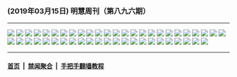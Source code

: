 ### (2019年03月15日) 明慧周刊（第八九六期） 

---

<img src="http://qikan.minghui.org/mhqkpage/qikanimage/2019/03/15/mhweekly896_read-online1.png"/> 

<img src="http://qikan.minghui.org/mhqkpage/qikanimage/2019/03/15/mhweekly896_read-online2.png"/> 

<img src="http://qikan.minghui.org/mhqkpage/qikanimage/2019/03/15/mhweekly896_read-online3.png"/> 

<img src="http://qikan.minghui.org/mhqkpage/qikanimage/2019/03/15/mhweekly896_read-online4.png"/> 

<img src="http://qikan.minghui.org/mhqkpage/qikanimage/2019/03/15/mhweekly896_read-online5.png"/> 

<img src="http://qikan.minghui.org/mhqkpage/qikanimage/2019/03/15/mhweekly896_read-online6.png"/> 

<img src="http://qikan.minghui.org/mhqkpage/qikanimage/2019/03/15/mhweekly896_read-online7.png"/> 

<img src="http://qikan.minghui.org/mhqkpage/qikanimage/2019/03/15/mhweekly896_read-online8.png"/> 

<img src="http://qikan.minghui.org/mhqkpage/qikanimage/2019/03/15/mhweekly896_read-online9.png"/> 

<img src="http://qikan.minghui.org/mhqkpage/qikanimage/2019/03/15/mhweekly896_read-online10.png"/> 

<img src="http://qikan.minghui.org/mhqkpage/qikanimage/2019/03/15/mhweekly896_read-online11.png"/> 

<img src="http://qikan.minghui.org/mhqkpage/qikanimage/2019/03/15/mhweekly896_read-online12.png"/> 

<img src="http://qikan.minghui.org/mhqkpage/qikanimage/2019/03/15/mhweekly896_read-online13.png"/> 

<img src="http://qikan.minghui.org/mhqkpage/qikanimage/2019/03/15/mhweekly896_read-online14.png"/> 

<img src="http://qikan.minghui.org/mhqkpage/qikanimage/2019/03/15/mhweekly896_read-online15.png"/> 

<img src="http://qikan.minghui.org/mhqkpage/qikanimage/2019/03/15/mhweekly896_read-online16.png"/> 

<img src="http://qikan.minghui.org/mhqkpage/qikanimage/2019/03/15/mhweekly896_read-online17.png"/> 

<img src="http://qikan.minghui.org/mhqkpage/qikanimage/2019/03/15/mhweekly896_read-online18.png"/> 

<img src="http://qikan.minghui.org/mhqkpage/qikanimage/2019/03/15/mhweekly896_read-online19.png"/> 

<img src="http://qikan.minghui.org/mhqkpage/qikanimage/2019/03/15/mhweekly896_read-online20.png"/> 

<img src="http://qikan.minghui.org/mhqkpage/qikanimage/2019/03/15/mhweekly896_read-online21.png"/> 

<img src="http://qikan.minghui.org/mhqkpage/qikanimage/2019/03/15/mhweekly896_read-online22.png"/> 

<img src="http://qikan.minghui.org/mhqkpage/qikanimage/2019/03/15/mhweekly896_read-online23.png"/> 

<img src="http://qikan.minghui.org/mhqkpage/qikanimage/2019/03/15/mhweekly896_read-online24.png"/> 

<img src="http://qikan.minghui.org/mhqkpage/qikanimage/2019/03/15/mhweekly896_read-online25.png"/> 

<img src="http://qikan.minghui.org/mhqkpage/qikanimage/2019/03/15/mhweekly896_read-online26.png"/> 

<img src="http://qikan.minghui.org/mhqkpage/qikanimage/2019/03/15/mhweekly896_read-online27.png"/> 

<img src="http://qikan.minghui.org/mhqkpage/qikanimage/2019/03/15/mhweekly896_read-online28.png"/> 

<img src="http://qikan.minghui.org/mhqkpage/qikanimage/2019/03/15/mhweekly896_read-online29.png"/> 

<img src="http://qikan.minghui.org/mhqkpage/qikanimage/2019/03/15/mhweekly896_read-online30.png"/> 

<img src="http://qikan.minghui.org/mhqkpage/qikanimage/2019/03/15/mhweekly896_read-online31.png"/> 

<img src="http://qikan.minghui.org/mhqkpage/qikanimage/2019/03/15/mhweekly896_read-online32.png"/> 

<img src="http://qikan.minghui.org/mhqkpage/qikanimage/2019/03/15/mhweekly896_read-online33.png"/> 

<img src="http://qikan.minghui.org/mhqkpage/qikanimage/2019/03/15/mhweekly896_read-online34.png"/> 

<img src="http://qikan.minghui.org/mhqkpage/qikanimage/2019/03/15/mhweekly896_read-online35.png"/> 

<img src="http://qikan.minghui.org/mhqkpage/qikanimage/2019/03/15/mhweekly896_read-online36.png"/> 

<img src="http://qikan.minghui.org/mhqkpage/qikanimage/2019/03/15/mhweekly896_read-online37.png"/> 

<img src="http://qikan.minghui.org/mhqkpage/qikanimage/2019/03/15/mhweekly896_read-online38.png"/> 

<img src="http://qikan.minghui.org/mhqkpage/qikanimage/2019/03/15/mhweekly896_read-online39.png"/> 

<img src="http://qikan.minghui.org/mhqkpage/qikanimage/2019/03/15/mhweekly896_read-online40.png"/> 

<img src="http://qikan.minghui.org/mhqkpage/qikanimage/2019/03/15/mhweekly896_read-online41.png"/> 

<img src="http://qikan.minghui.org/mhqkpage/qikanimage/2019/03/15/mhweekly896_read-online42.png"/> 

<img src="http://qikan.minghui.org/mhqkpage/qikanimage/2019/03/15/mhweekly896_read-online43.png"/> 

<img src="http://qikan.minghui.org/mhqkpage/qikanimage/2019/03/15/mhweekly896_read-online44.png"/> 

<img src="http://qikan.minghui.org/mhqkpage/qikanimage/2019/03/15/mhweekly896_read-online45.png"/> 

<img src="http://qikan.minghui.org/mhqkpage/qikanimage/2019/03/15/mhweekly896_read-online46.png"/> 

<img src="http://qikan.minghui.org/mhqkpage/qikanimage/2019/03/15/mhweekly896_read-online47.png"/> 

<img src="http://qikan.minghui.org/mhqkpage/qikanimage/2019/03/15/mhweekly896_read-online48.png"/> 



---

#### [首页](../../../..) &nbsp;|&nbsp; [禁闻聚合](https://github.com/gfw-breaker/banned-news) &nbsp;|&nbsp; [手把手翻墙教程](https://github.com/gfw-breaker/guides) 